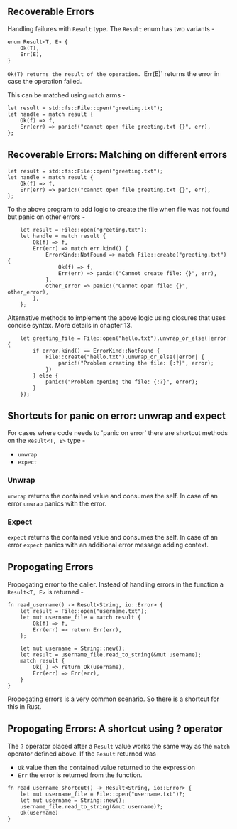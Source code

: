## Recoverable Errors

Handling failures with `Result` type. The `Result` enum has two variants -

```
enum Result<T, E> {
    Ok(T),
    Err(E),
}
```

`Ok(T) returns the result of the operation.
`Err(E)` returns the error in case the operation failed. 

This can be matched using `match` arms -

```
let result = std::fs::File::open("greeting.txt");
let handle = match result {
    Ok(f) => f,
    Err(err) => panic!("cannot open file greeting.txt {}", err),
};
```

## Recoverable Errors: Matching on different errors

```
let result = std::fs::File::open("greeting.txt");
let handle = match result {
    Ok(f) => f,
    Err(err) => panic!("cannot open file greeting.txt {}", err),
};
```

To the above program to add logic to create the file when file was not found but panic on other errors -

```
    let result = File::open("greeting.txt");
    let handle = match result {
        Ok(f) => f,
        Err(err) => match err.kind() {
            ErrorKind::NotFound => match File::create("greeting.txt") {
                Ok(f) => f,
                Err(err) => panic!("Cannot create file: {}", err),
            },
            other_error => panic!("Cannot open file: {}", other_error),
        },
    };
```

Alternative methods to implement the above logic using closures that uses concise syntax. More details in chapter 13.

```
    let greeting_file = File::open("hello.txt").unwrap_or_else(|error| {
        if error.kind() == ErrorKind::NotFound {
            File::create("hello.txt").unwrap_or_else(|error| {
                panic!("Problem creating the file: {:?}", error);
            })
        } else {
            panic!("Problem opening the file: {:?}", error);
        }
    });
```

## Shortcuts for panic on error: unwrap and expect

For cases where code needs to 'panic on error' there are shortcut methods on the `Result<T, E>` type -

- `unwrap`
- `expect`

### Unwrap

`unwrap` returns the contained value and consumes the self. In case of an error `unwrap` panics with the error.

### Expect

`expect` returns the contained value and consumes the self. In case of an error `expect` panics with an additional error message adding context.


## Propogating Errors

Propogating error to the caller. Instead of handling errors in the function a `Result<T, E>` is returned -

```
fn read_username() -> Result<String, io::Error> {
    let result = File::open("username.txt");
    let mut username_file = match result {
        Ok(f) => f,
        Err(err) => return Err(err),
    };

    let mut username = String::new();
    let result = username_file.read_to_string(&mut username);
    match result {
        Ok(_) => return Ok(username),
        Err(err) => Err(err),
    }
}
```

Propogating errors is a very common scenario. So there is a shortcut for this in Rust.

## Propogating Errors: A shortcut using ? operator

The `?` operator placed after a `Result` value works the same way as the `match` operator defined above. If the `Result` returned was 
- `Ok` value then the contained value returned to the expression
- `Err` the error is returned from the function.

```
fn read_username_shortcut() -> Result<String, io::Error> {
    let mut username_file = File::open("username.txt")?;
    let mut username = String::new();
    username_file.read_to_string(&mut username)?;
    Ok(username)
}
```
